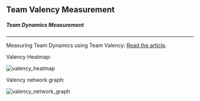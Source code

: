 ## Team Valency Measurement

##### Team Dynamics Measurement
---

Measuring Team Dynamics using Team Valency: [Read the article](https://signaltosystem.substack.com/p/making-team-dynamics-visible-how).


Valency Heatmap:

![valency_heatmap](https://github.com/user-attachments/assets/2cd4c5dd-083c-4f10-8adb-d0bb1020c5ae)

Valency network graph:

![valency_network_graph](https://github.com/user-attachments/assets/bc43f80b-e76a-4759-a7fd-a585ec05f549)
